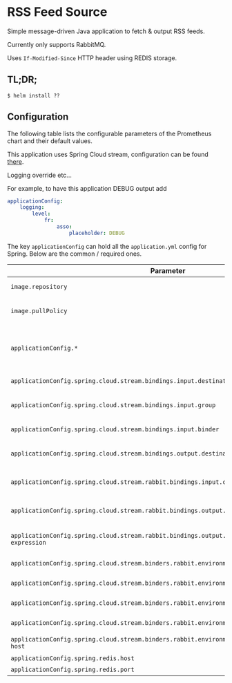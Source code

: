 # RSS Feed Source

Simple message-driven Java application to fetch & output RSS feeds.

Currently only supports RabbitMQ.

Uses `If-Modified-Since` HTTP header using REDIS storage.

## TL;DR;

```console
$ helm install ??
```
## Configuration

The following table lists the configurable parameters of the Prometheus chart and their default values.

This application uses Spring Cloud stream, configuration can be found [there](https://docs.spring.io/spring-cloud-stream/docs/current/reference/htmlsingle/#_configuration_options).

Logging override etc...

For example, to have this application DEBUG output add

```yml
applicationConfig:
    logging:
        level:
            fr:
                asso:
                    placeholder: DEBUG
```

The key `applicationConfig` can hold all the `application.yml` config for Spring. Below are the common / required ones.

Parameter | Description | Default
--------- | ----------- | -------
`image.repository` | Image to use | `127.0.0.1:34309/data-source-rss`
`image.pullPolicy`| Container image pull policy | `IfNotPresent`
`applicationConfig.*`| Everything there will be created as a ConfigMap | `acquisition-in`
`applicationConfig.spring.cloud.stream.bindings.input.destination`| Queue to listen to | `acquisition-in`
`applicationConfig.spring.cloud.stream.bindings.input.group`| Consumer group to use | `data-source-rss`
`applicationConfig.spring.cloud.stream.bindings.input.binder`| Binder to use | `rabbit` is the only one supported
`applicationConfig.spring.cloud.stream.bindings.output.destination`| Queue to output data to | `acquisition-out`
`applicationConfig.spring.cloud.stream.rabbit.bindings.input.consumer.bindingRoutingKey`| *RabbitMQ* Consumer routing key | `acquisition-out`
`applicationConfig.spring.cloud.stream.rabbit.bindings.output.producer.bindingRoutingKey`| *RabbitMQ* Producer routing key | `rss`
`applicationConfig.spring.cloud.stream.rabbit.bindings.output.producer.routing-key-expression`| *RabbitMQ* Producer routing key | `rss`
`applicationConfig.spring.cloud.stream.binders.rabbit.environment.spring.rabbitmq.host`| *RabbitMQ* host | `localhost`
`applicationConfig.spring.cloud.stream.binders.rabbit.environment.spring.rabbitmq.port`| *RabbitMQ* port | `5672`
`applicationConfig.spring.cloud.stream.binders.rabbit.environment.spring.rabbitmq.username`| *RabbitMQ* username | `admin`
`applicationConfig.spring.cloud.stream.binders.rabbit.environment.spring.rabbitmq.password`| *RabbitMQ* password | `admin`
`applicationConfig.spring.cloud.stream.binders.rabbit.environment.spring.rabbitmq.virtual-host`| *RabbitMQ* virtual-host | `admin`
`applicationConfig.spring.redis.host`| Redis host | `localhost`
`applicationConfig.spring.redis.port`| Redis port | `localhost`
